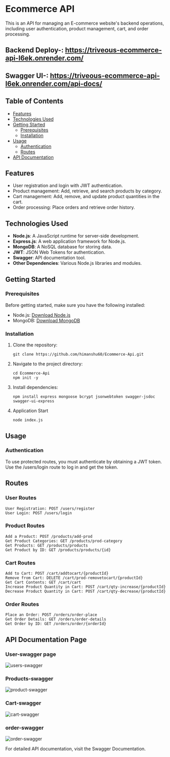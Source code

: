 # Ecommerce API

This is an API for managing an E-commerce website's backend operations, including user authentication, product management, cart, and order processing.

## Backend Deploy-: https://triveous-ecommerce-api-l6ek.onrender.com/

## Swagger UI-: https://triveous-ecommerce-api-l6ek.onrender.com/api-docs/

## Table of Contents

- [Features](#features)
- [Technologies Used](#technologies-used)
- [Getting Started](#getting-started)
  - [Prerequisites](#prerequisites)
  - [Installation](#installation)
- [Usage](#usage)
  - [Authentication](#authentication)
  - [Routes](#routes)
- [API Documentation](#api-documentation)

## Features

- User registration and login with JWT authentication.
- Product management: Add, retrieve, and search products by category.
- Cart management: Add, remove, and update product quantities in the cart.
- Order processing: Place orders and retrieve order history.

## Technologies Used

- **Node.js**: A JavaScript runtime for server-side development.
- **Express.js**: A web application framework for Node.js.
- **MongoDB**: A NoSQL database for storing data.
- **JWT**: JSON Web Tokens for authentication.
- **Swagger**: API documentation tool.
- **Other Dependencies**: Various Node.js libraries and modules.

## Getting Started

### Prerequisites

Before getting started, make sure you have the following installed:

- Node.js: [Download Node.js](https://nodejs.org/)
- MongoDB: [Download MongoDB](https://www.mongodb.com/try/download/community)

### Installation

1. Clone the repository:

   ```
   git clone https://github.com/himanshu60/Ecommerce-Api.git
   ```
   
2. Navigate to the project directory:
   ```
   cd Ecommerce-Api
   npm init -y
   ```
   
3. Install dependencies:
   ```
   npm install express mongoose bcrypt jsonwebtoken swagger-jsdoc swagger-ui-express
   ```

4. Application Start
   ```
   node index.js
   ```


## Usage
### Authentication
To use protected routes, you must authenticate by obtaining a JWT token. Use the /users/login route to log in and get the token.


## Routes
### User Routes
```
User Registration: POST /users/register
User Login: POST /users/login
```
### Product Routes
```
Add a Product: POST /products/add-prod
Get Product Categories: GET /products/prod-category
Get Products: GET /products/products
Get Product by ID: GET /products/products/{id}
```
### Cart Routes
```
Add to Cart: POST /cart/addtocart/{productId}
Remove from Cart: DELETE /cart/prod-removetocart/{productId}
Get Cart Contents: GET /cart/cart
Increase Product Quantity in Cart: POST /cart/qty-increase/{productId}
Decrease Product Quantity in Cart: POST /cart/qty-decrease/{productId}
```

### Order Routes
```
Place an Order: POST /orders/order-place
Get Order Details: GET /orders/order-details
Get Order by ID: GET /orders/order/{orderId}
```
## API Documentation Page
### User-swagger page

![users-swagger](https://github.com/himanshu60/Ecommerce-API/assets/65457075/d9a43f6d-7365-4e43-8404-4f9e8b41ff3e)

### Products-swagger

![product-swagger](https://github.com/himanshu60/Ecommerce-API/assets/65457075/3b2ea569-67e0-47da-960a-f1c4e57e2d9e)

### Cart-swagger

![cart-swagger](https://github.com/himanshu60/Ecommerce-API/assets/65457075/a1516508-8dd2-4a19-a95d-b06a4196c738)

### order-swagger
![order-swagger](https://github.com/himanshu60/Ecommerce-API/assets/65457075/ced3481f-0600-4554-b4f7-1eecc0af0e75)



For detailed API documentation, visit the Swagger Documentation.
